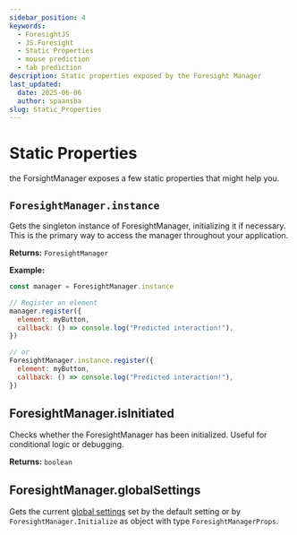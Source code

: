 ```yaml
---
sidebar_position: 4
keywords:
  - ForesightJS
  - JS.Foresight
  - Static Properties
  - mouse prediction
  - tab prediction
description: Static properties exposed by the Foresight Manager
last_updated:
  date: 2025-06-06
  author: spaansba
slug: Static_Properties
---
```


# Static Properties

the ForsightManager exposes a few static properties that might help you.

## `ForesightManager.instance`

Gets the singleton instance of ForesightManager, initializing it if necessary. This is the primary way to access the manager throughout your application.

**Returns:** `ForesightManager`

**Example:**

```javascript
const manager = ForesightManager.instance

// Register an element
manager.register({
  element: myButton,
  callback: () => console.log("Predicted interaction!"),
})

// or
ForesightManager.instance.register({
  element: myButton,
  callback: () => console.log("Predicted interaction!"),
})
```

## ForesightManager.isInitiated

Checks whether the ForesightManager has been initialized. Useful for conditional logic or debugging.

**Returns:** `boolean`

## ForesightManager.globalSettings

Gets the current [global settings](/docs/getting_started/config#global-configuration) set by the default setting or by `ForesightManager.Initialize` as object with type `ForesightManagerProps`.
